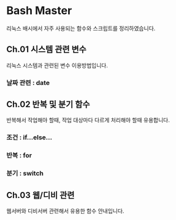 
# Bash Master
리눅스 배시에서 자주 사용되는 함수와 스크립트를 정리하였습니다.

## Ch.01 시스템 관련 변수
리눅스 시스템과 관련된 변수 이용방법입니다.

### 날짜 관련 : date

## Ch.02 반복 및 분기 함수
반복해서 작업해야 할때, 작업 대상마다 다르게 처리해야 할때 유용합니다.

### 조건 : if...else...
### 반복 : for
### 분기 : switch

## Ch.03 웹/디비 관련
웹서버와 디비서버 관련해서 유용한 함수 안내입니다.


